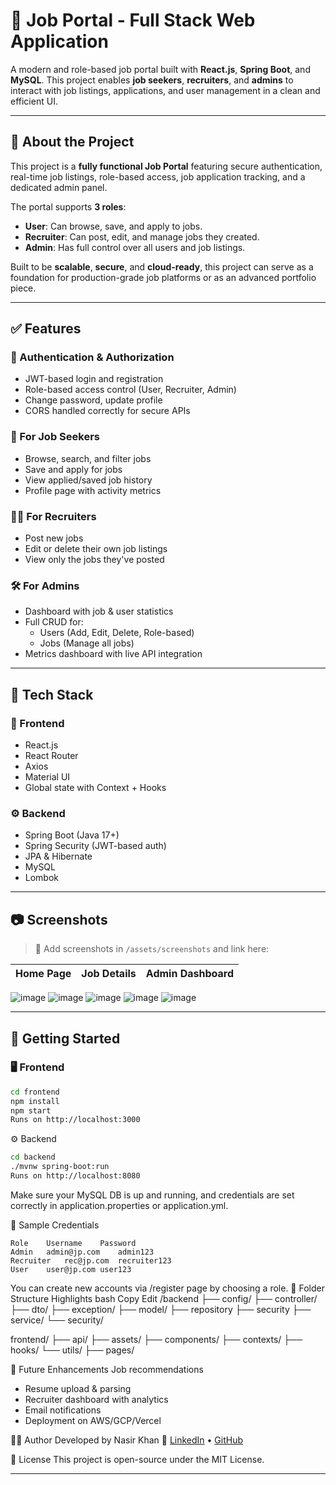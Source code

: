 # 💼 Job Portal - Full Stack Web Application

A modern and role-based job portal built with **React.js**, **Spring Boot**, and **MySQL**. This project enables **job seekers**, **recruiters**, and **admins** to interact with job listings, applications, and user management in a clean and efficient UI.

---

## 📌 About the Project

This project is a **fully functional Job Portal** featuring secure authentication, real-time job listings, role-based access, job application tracking, and a dedicated admin panel.

The portal supports **3 roles**:

- **User**: Can browse, save, and apply to jobs.
- **Recruiter**: Can post, edit, and manage jobs they created.
- **Admin**: Has full control over all users and job listings.

Built to be **scalable**, **secure**, and **cloud-ready**, this project can serve as a foundation for production-grade job platforms or as an advanced portfolio piece.

---

## ✅ Features

### 👤 Authentication & Authorization

- JWT-based login and registration
- Role-based access control (User, Recruiter, Admin)
- Change password, update profile
- CORS handled correctly for secure APIs

### 💼 For Job Seekers

- Browse, search, and filter jobs
- Save and apply for jobs
- View applied/saved job history
- Profile page with activity metrics

### 🧑‍💼 For Recruiters

- Post new jobs
- Edit or delete their own job listings
- View only the jobs they've posted

### 🛠️ For Admins

- Dashboard with job & user statistics
- Full CRUD for:
  - Users (Add, Edit, Delete, Role-based)
  - Jobs (Manage all jobs)
- Metrics dashboard with live API integration

---

## 🧰 Tech Stack

### 🔗 Frontend

- React.js
- React Router
- Axios
- Material UI
- Global state with Context + Hooks

### ⚙️ Backend

- Spring Boot (Java 17+)
- Spring Security (JWT-based auth)
- JPA & Hibernate
- MySQL
- Lombok

---

## 📷 Screenshots

> 📌 Add screenshots in `/assets/screenshots` and link here:

| Home Page | Job Details | Admin Dashboard |
|-----------|-------------|-----------------|
![image](https://github.com/user-attachments/assets/1402cb2d-586d-49ec-988e-b357e351d963)
![image](https://github.com/user-attachments/assets/e0a6dbf7-f145-4b3b-8181-bd7ca365cfe5)
![image](https://github.com/user-attachments/assets/2edc63fb-279f-4e54-b442-d04bc19c0096)
![image](https://github.com/user-attachments/assets/2a26f4a1-fed8-4536-82ba-02ee96e51d86)
![image](https://github.com/user-attachments/assets/c2fc50a5-4de0-416e-b445-ff2c14ac6ebc)




---

## 🚀 Getting Started

### 🖥 Frontend

```bash
cd frontend
npm install
npm start
Runs on http://localhost:3000
```

⚙️ Backend
```bash
cd backend
./mvnw spring-boot:run
Runs on http://localhost:8080
```

Make sure your MySQL DB is up and running, and credentials are set correctly in application.properties or application.yml.

🧪 Sample Credentials
```
Role	Username	Password
Admin	admin@jp.com	admin123
Recruiter	rec@jp.com	recruiter123
User	user@jp.com	user123
```
You can create new accounts via /register page by choosing a role.
📂 Folder Structure Highlights
bash
Copy
Edit
/backend
  ├── config/
  ├── controller/
  ├── dto/
  ├── exception/
  ├── model/
  ├── repository
  ├── security
  ├── service/
  └── security/

frontend/
  ├── api/
  ├── assets/
  ├── components/
  ├── contexts/
  ├── hooks/
  └── utils/
  ├── pages/
  
🔮 Future Enhancements
Job recommendations

- Resume upload & parsing
- Recruiter dashboard with analytics
- Email notifications
- Deployment on AWS/GCP/Vercel

🧑‍💻 Author
        Developed by Nasir Khan
🔗 [LinkedIn](https://www.linkedin.com/in/mnkkhan77) • [GitHub](https://github.com/mnkkhan77)

📃 License
This project is open-source under the MIT License.

---------------------------------------------------
